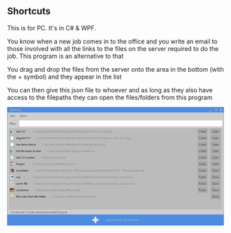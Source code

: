Shortcuts
--------------------------

This is for PC.  It's in C# & WPF.

You know when a new job comes in to the office and you write an email to those involved with all the links to the files on the server required to do the job.  This program is an alternative to that

You drag and drop the files from the server onto the area in the bottom (with the + symbol) and they appear in the list

You can then give this json file to whoever and as long as they also have access to the filepaths they can open the files/folders from this program  

![Shortcuts](Shortcuts.png)